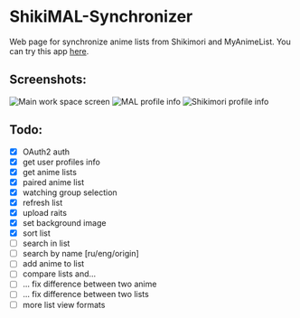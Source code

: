 # ShikiMAL-Synchronizer
Web page for synchronize anime lists from Shikimori and MyAnimeList. 
You can try this app [here](https://shikimal.ml).

## Screenshots:
![Main work space screen](https://i.ibb.co/DYgN8Jn/Screenshot-2021-06-25-032114.png)
![MAL profile info](https://i.ibb.co/TYRJ6jg/Screenshot-2021-06-25-032206.png)
![Shikimori profile info](https://i.ibb.co/YpqC2Yx/Screenshot-2021-06-25-032227.png)

## Todo:
- [x] OAuth2 auth
- [x] get user profiles info
- [x] get anime lists
- [x] paired anime list
- [x] watching group selection
- [x] refresh list
- [x] upload raits
- [x] set background image
- [x] sort list
- [ ] search in list
- [ ] search by name [ru/eng/origin]
- [ ] add anime to list
- [ ] compare lists and...
- [ ] ... fix difference between two anime
- [ ] ... fix difference between two lists
- [ ] more list view formats
